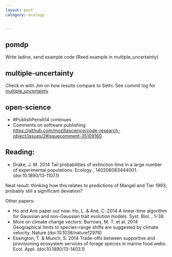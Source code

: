 ```yaml
---
layout: post
category: ecology


---
```



pomdp
-----

Write Iadine, send example code (Reed example in multiple_uncertainty)

multiple-uncertainty
--------------------

Check in with Jim on how results compare to Sethi.  See commit log for [multiple_uncertainty](https://github.com/cboettig/multiple_uncertainty/commits/96e426c5656b367895137f5ac3bf2ed432f9609c)


open-science
------------

- #PublishPerish14 continues
- Comments on software publishing https://github.com/mozillascience/code-research-object/issues/2#issuecomment-35109160


Reading: 
-------

- Drake, J. M. 2014 Tail probabilities of extinction time in a large number of experimental populations. Ecology , 140206083444001. (doi:10.1890/13-1107.1)

Neat result.  thinking how this relates to predictions of Mangel and Tier 1993; probably still a significant deviation?  

Other papers: 

- Ho and Ane paper out now: Ho, L. & Ané, C. 2014 A linear-time algorithm for Gaussian and non-Gaussian trait evolution models. Syst. Biol. , 1–38. 
- More on climate change vectors: Burrows, M. T. et al. 2014 Geographical limits to species-range shifts are suggested by climate velocity. Nature (doi:10.1038/nature12976)
- Essington, T. & Munch, S. 2014 Trade-offs between supportive and provisioning ecosystem services of forage species in marine food webs. Ecol. Appl. (doi:10.1890/13-1403.1)
